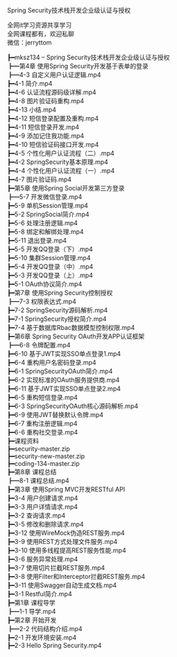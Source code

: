 Spring Security技术栈开发企业级认证与授权

全网it学习资源共享学习<br>全网课程都有，欢迎私聊<br>微信：jerryttom<br>

┣━mksz134 – Spring Security技术栈开发企业级认证与授权<br> ┣━第4章 使用Spring Security开发基于表单的登录<br> ┣━4-3 自定义用户认证逻辑.mp4<br> ┣━4-1 简介.mp4<br> ┣━4-6 认证流程源码级详解.mp4<br> ┣━4-8 图片验证码重构.mp4<br> ┣━4-13 小结.mp4<br> ┣━4-12 短信登录配置及重构.mp4<br> ┣━4-11 短信登录开发.mp4<br> ┣━4-9 添加记住我功能.mp4<br> ┣━4-10 短信验证码接口开发.mp4<br> ┣━4-5 个性化用户认证流程（二）.mp4<br> ┣━4-2 SpringSecurity基本原理.mp4<br> ┣━4-4 个性化用户认证流程（一）.mp4<br> ┣━4-7 图片验证码.mp4<br> ┣━第5章 使用Spring Social开发第三方登录<br> ┣━5-7 开发微信登录.mp4<br> ┣━5-9 单机Session管理.mp4<br> ┣━5-2 SpringSocial简介.mp4<br> ┣━5-6 处理注册逻辑.mp4<br> ┣━5-8 绑定和解绑处理.mp4<br> ┣━5-11 退出登录.mp4<br> ┣━5-5 开发QQ登录（下）.mp4<br> ┣━5-10 集群Session管理.mp4<br> ┣━5-4 开发QQ登录（中）.mp4<br> ┣━5-3 开发QQ登录（上）.mp4<br> ┣━5-1 OAuth协议简介.mp4<br> ┣━第7章 使用Spring Security控制授权<br> ┣━7-3 权限表达式.mp4<br> ┣━7-2 SpringSecurity源码解析.mp4<br> ┣━7-1 SpringSecurity授权简介.mp4<br> ┣━7-4 基于数据库Rbac数据模型控制权限.mp4<br> ┣━第6章 Spring Security OAuth开发APP认证框架<br> ┣━6-8 令牌配置.mp4<br> ┣━6-10 基于JWT实现SSO单点登录1.mp4<br> ┣━6-4 重构用户名密码登录.mp4<br> ┣━6-1 SpringSecurityOAuth简介.mp4<br> ┣━6-2 实现标准的OAuth服务提供商.mp4<br> ┣━6-11 基于JWT实现SSO单点登录2.mp4<br> ┣━6-5 重构短信登录.mp4<br> ┣━6-3 SpringSecurityOAuth核心源码解析.mp4<br> ┣━6-9 使用JWT替换默认令牌.mp4<br> ┣━6-7 重构注册逻辑.mp4<br> ┣━6-6 重构社交登录.mp4<br> ┣━课程资料<br> ┣━security-master.zip<br> ┣━security-new-master.zip<br> ┣━coding-134-master.zip<br> ┣━第8章 课程总结<br> ┣━8-1 课程总结.mp4<br> ┣━第3章 使用Spring MVC开发RESTful API<br> ┣━3-4 用户创建请求.mp4<br> ┣━3-3 用户详情请求.mp4<br> ┣━3-2 查询请求.mp4<br> ┣━3-5 修改和删除请求.mp4<br> ┣━3-12 使用WireMock伪造REST服务.mp4<br> ┣━3-9 使用REST方式处理文件服务.mp4<br> ┣━3-10 使用多线程提高REST服务性能.mp4<br> ┣━3-6 服务异常处理.mp4<br> ┣━3-7 使用切片拦截REST服务.mp4<br> ┣━3-8 使用Filter和Interceptor拦截REST服务.mp4<br> ┣━3-11 使用Swagger自动生成文档.mp4<br> ┣━3-1 Restful简介.mp4<br> ┣━第1章 课程导学<br> ┣━1-1 导学.mp4<br> ┣━第2章 开始开发<br> ┣━2-2 代码结构介绍.mp4<br> ┣━2-1 开发环境安装.mp4<br> ┣━2-3 Hello Spring Security.mp4